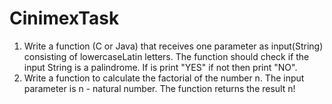 # CinimexTask
1. Write a function (C or Java) that receives one parameter as input(String) consisting of lowercaseLatin letters. The function should check if the input String is a palindrome. If is print "YES" if not then print "NO".
2. Write a function to calculate the factorial of the number n. The input parameter is n - natural number. The function returns the result n!
